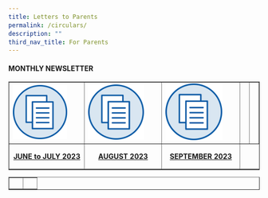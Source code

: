 ```yaml
---
title: Letters to Parents
permalink: /circulars/
description: ""
third_nav_title: For Parents
---
```

<h4><strong>MONTHLY NEWSLETTER</strong></h4>
<table style="border-collapse: collapse; width: 100%;" border="1">
<tbody>
<tr>
<td style="width: 33.3333%;"><a href="/files/june-july2023.pdf"><img style="width: 80%;" src="/images/mn.png"></a></td>
	<td style="width: 33.3333%;"><a href="/files/august 2023.pdf"><img style="width: 80%;" src="/images/mn.png"></a></td>
	<td style="width: 33.3333%;"><a href="/files/sept 2023.pdf"><img style="width: 80%;" src="/images/mn.png"></a></td>
	
<td style="width: 33.3333%;">&nbsp;</td>
<td style="width: 33.3333%;">&nbsp;</td>
</tr>
<tr>
<td style="width: 33.3333%;"><p style="text-align: center;"><strong><a href="/files/june-july2023.pdf">JUNE to JULY 2023</a></strong></p></td>
	<td style="width: 33.3333%;"><p style="text-align: center;"><strong><a href="/files/august 2023.pdf">AUGUST 2023</a></strong></p></td>
<td style="width: 33.3333%;"><p style="text-align: center;"><strong><a href="/files/sept 2023.pdf">SEPTEMBER 2023</a></strong></p></td>
	
</tr></tbody></table><table style="border-collapse: collapse; width: 100%;" border="1">
<tbody>

	

<tr><td style="width: 33.3333%;">&nbsp;</td>
<td style="width: 33.3333%;">&nbsp;</td>	
	
</tr></tbody>
</table>